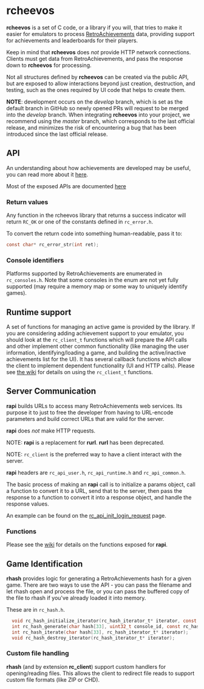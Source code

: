 # **rcheevos**

**rcheevos** is a set of C code, or a library if you will, that tries to make it easier for emulators to process [RetroAchievements](https://retroachievements.org) data, providing support for achievements and leaderboards for their players.

Keep in mind that **rcheevos** does *not* provide HTTP network connections. Clients must get data from RetroAchievements, and pass the response down to **rcheevos** for processing.

Not all structures defined by **rcheevos** can be created via the public API, but are exposed to allow interactions beyond just creation, destruction, and testing, such as the ones required by UI code that helps to create them.

**NOTE**: development occurs on the _develop_ branch, which is set as the default branch in GitHub so newly opened PRs will request to be merged into the _develop_ branch. When integrating **rcheevos** into your project, we recommend using the _master_ branch, which corresponds to the last official release, and minimizes the risk of encountering a bug that has been introduced since the last official release.

## API

An understanding about how achievements are developed may be useful, you can read more about it [here](https://docs.retroachievements.org/developer-docs/).

Most of the exposed APIs are documented [here](https://github.com/RetroAchievements/rcheevos/wiki)

### Return values

Any function in the rcheevos library that returns a success indicator will return `RC_OK` or one of the constants defined in `rc_error.h`.

To convert the return code into something human-readable, pass it to:
```c
const char* rc_error_str(int ret);
```

### Console identifiers

Platforms supported by RetroAchievements are enumerated in `rc_consoles.h`. Note that some consoles in the enum are not yet fully supported (may require a memory map or some way to uniquely identify games).

## Runtime support

A set of functions for managing an active game is provided by the library. If you are considering adding achievement support to your emulator, you should look at the `rc_client_t` functions which will prepare the API calls and other implement other common functionality (like managing the user information, identifying/loading a game, and building the active/inactive achievements list for the UI). It has several callback functions which allow the client to implement dependent functionality (UI and HTTP calls). Please see [the wiki](https://github.com/RetroAchievements/rcheevos/wiki/rc_client-integration) for details on using the `rc_client_t` functions.

## Server Communication

**rapi** builds URLs to access many RetroAchievements web services. Its purpose it to just to free the developer from having to URL-encode parameters and build correct URLs that are valid for the server.

**rapi** does *not* make HTTP requests.

NOTE: **rapi** is a replacement for **rurl**. **rurl** has been deprecated.

NOTE: `rc_client` is the preferred way to have a client interact with the server.

**rapi** headers are `rc_api_user.h`, `rc_api_runtime.h` and `rc_api_common.h`.

The basic process of making an **rapi** call is to initialize a params object, call a function to convert it to a URL, send that to the server, then pass the response to a function to convert it into a response object, and handle the response values.

An example can be found on the [rc_api_init_login_request](https://github.com/RetroAchievements/rcheevos/wiki/rc_api_init_login_request#example) page.

### Functions

Please see the [wiki](https://github.com/RetroAchievements/rcheevos/wiki) for details on the functions exposed for **rapi**.

## Game Identification

**rhash** provides logic for generating a RetroAchievements hash for a given game. There are two ways to use the API - you can pass the filename and let rhash open and process the file, or you can pass the buffered copy of the file to rhash if you've already loaded it into memory.

These are in `rc_hash.h`.

```c
  void rc_hash_initialize_iterator(rc_hash_iterator_t* iterator, const char* path, const uint8_t* buffer, size_t buffer_size);
  int rc_hash_generate(char hash[33], uint32_t console_id, const rc_hash_iterator_t* iterator);
  int rc_hash_iterate(char hash[33], rc_hash_iterator_t* iterator);
  void rc_hash_destroy_iterator(rc_hash_iterator_t* iterator);
```

### Custom file handling

**rhash** (and by extension **rc_client**) support custom handlers for opening/reading files. This allows the client to redirect file reads to support custom file formats (like ZIP or CHD).
